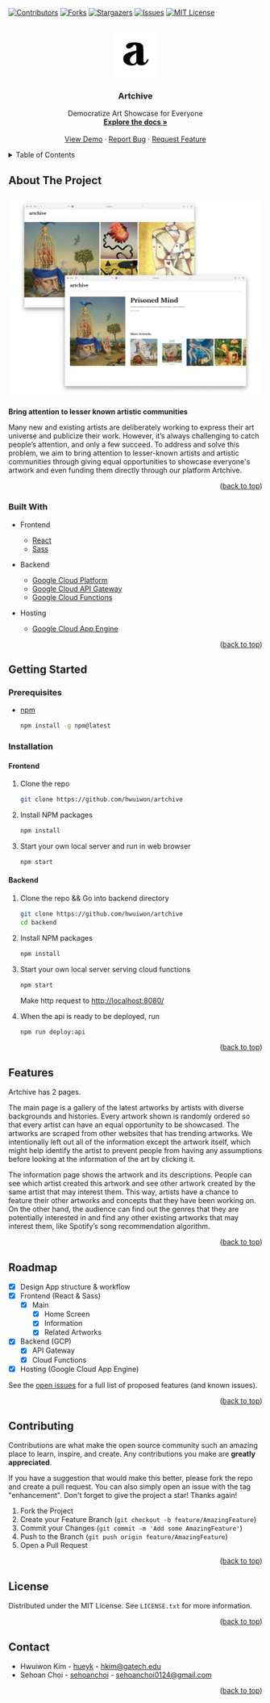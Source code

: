 <div id="top"></div>

<!-- PROJECT SHIELDS -->

[![Contributors][contributors-shield]][contributors-url]
[![Forks][forks-shield]][forks-url]
[![Stargazers][stars-shield]][stars-url]
[![Issues][issues-shield]][issues-url]
[![MIT License][license-shield]][license-url]

<!-- PROJECT LOGO -->
<br />
<div align="center">
  <a href="https://github.com/hwuiwon/artchive">
    <img src="assets/logo_a.png" alt="Logo" width="90" height="90">
  </a>

  <h3 align="center">Artchive</h3>

  <p align="center">
    Democratize Art Showcase for Everyone
    <br />
    <a href="https://github.com/hwuiwon/artchive"><strong>Explore the docs »</strong></a>
    <br />
    <br />
    <a href="https://www.artchive.tech">View Demo</a>
    ·
    <a href="https://github.com/hwuiwon/artchive/issues">Report Bug</a>
    ·
    <a href="https://github.com/hwuiwon/artchive/issues">Request Feature</a>
  </p>
</div>

<!-- TABLE OF CONTENTS -->
<details>
  <summary>Table of Contents</summary>
  <ol>
    <li>
      <a href="#about-the-project">About The Project</a>
      <ul>
        <li><a href="#built-with">Built With</a></li>
      </ul>
    </li>
    <li>
      <a href="#getting-started">Getting Started</a>
      <ul>
        <li><a href="#prerequisites">Prerequisites</a></li>
        <li><a href="#installation">Installation</a></li>
      </ul>
    </li>
    <li><a href="#features">Features</a></li>
    <li><a href="#roadmap">Roadmap</a></li>
    <li><a href="#contributing">Contributing</a></li>
    <li><a href="#license">License</a></li>
    <li><a href="#contact">Contact</a></li>
  </ol>
</details>

<!-- ABOUT THE PROJECT -->

## About The Project

[![Product Name Screen Shot][product-screenshot]](https://example.com)

**Bring attention to lesser known artistic communities**

Many new and existing artists are deliberately working to express their art
universe and publicize their work. However, it’s always challenging to catch
people’s attention, and only a few succeed. To address and solve this problem,
we aim to bring attention to lesser-known artists and artistic communities
through giving equal opportunities to showcase everyone's artwork and even
funding them directly through our platform Artchive.

<p align="right">(<a href="#top">back to top</a>)</p>

### Built With

- Frontend
  - [React](https://reactjs.org/)
  - [Sass](https://sass-lang.com/)

- Backend
  - [Google Cloud Platform](https://cloud.google.com/)
  - [Google Cloud API Gateway](https://cloud.google.com/api-gateway)
  - [Google Cloud Functions](https://cloud.google.com/functions)
- Hosting
  - [Google Cloud App Engine](https://cloud.google.com/appengine)

<p align="right">(<a href="#top">back to top</a>)</p>

<!-- GETTING STARTED -->

## Getting Started

### Prerequisites

- [npm](https://www.npmjs.com/)
  ```sh
  npm install -g npm@latest
  ```

### Installation

#### Frontend

1. Clone the repo
   ```sh
   git clone https://github.com/hwuiwon/artchive
   ```
2. Install NPM packages
   ```sh
   npm install
   ```
3. Start your own local server and run in web browser
   ```sh
   npm start
   ```

#### Backend

1. Clone the repo && Go into backend directory
   ```sh
   git clone https://github.com/hwuiwon/artchive
   cd backend
   ```
2. Install NPM packages
   ```sh
   npm install
   ```
3. Start your own local server serving cloud functions
   ```sh
   npm start
   ```
   Make http request to [http://localhost:8080/](http://localhost:8080/)

4. When the api is ready to be deployed, run
   ```sh
   npm run deploy:api
   ```

<p align="right">(<a href="#top">back to top</a>)</p>


<!-- FEATURES -->

## Features
Artchive has 2 pages.

The main page is a gallery of the latest artworks by artists with diverse
backgrounds and histories. Every artwork shown is randomly ordered so that
every artist can have an equal opportunity to be showcased. The artworks are
scraped from other websites that has trending artworks. We intentionally left
out all of the information except the artwork itself, which might help identify
the artist to prevent people from having any assumptions before looking at the
information of the art by clicking it.

The information page shows the artwork and its descriptions. People can see
which artist created this artwork and see other artwork created by the same
artist that may interest them. This way, artists have a chance to feature their
other artworks and concepts that they have been working on. On the other hand,
the audience can find out the genres that they are potentially interested in
and find any other existing artworks that may interest them, like Spotify’s
song recommendation algorithm.

<p align="right">(<a href="#top">back to top</a>)</p>

<!-- ROADMAP -->

## Roadmap

- [x] Design App structure & workflow
- [x] Frontend (React & Sass)
  - [x] Main
    - [x] Home Screen
    - [x] Information
    - [x] Related Artworks
- [x] Backend (GCP)
  - [x] API Gateway
  - [x] Cloud Functions
- [x] Hosting (Google Cloud App Engine)

See the [open issues](https://github.com/hwuiwon/artchive/issues) for a full list of proposed features (and known issues).

<p align="right">(<a href="#top">back to top</a>)</p>

<!-- CONTRIBUTING -->

## Contributing

Contributions are what make the open source community such an amazing place to learn, inspire, and create. Any contributions you make are **greatly appreciated**.

If you have a suggestion that would make this better, please fork the repo and create a pull request. You can also simply open an issue with the tag "enhancement".
Don't forget to give the project a star! Thanks again!

1. Fork the Project
2. Create your Feature Branch (`git checkout -b feature/AmazingFeature`)
3. Commit your Changes (`git commit -m 'Add some AmazingFeature'`)
4. Push to the Branch (`git push origin feature/AmazingFeature`)
5. Open a Pull Request

<p align="right">(<a href="#top">back to top</a>)</p>

<!-- LICENSE -->

## License

Distributed under the MIT License. See `LICENSE.txt` for more information.

<p align="right">(<a href="#top">back to top</a>)</p>

<!-- CONTACT -->

## Contact

- Hwuiwon Kim - [hueyk](http://linkedin.com/in/hueyk/) - hkim@gatech.edu
- Sehoan Choi - [sehoanchoi](https://www.linkedin.com/in/sehoanchoi/) - sehoanchoi0124@gmail.com

<p align="right">(<a href="#top">back to top</a>)</p>

<!-- MARKDOWN LINKS & IMAGES -->
<!-- https://www.markdownguide.org/basic-syntax/#reference-style-links -->

[contributors-shield]: https://img.shields.io/github/contributors/hwuiwon/artchive.svg?style=for-the-badge
[contributors-url]: https://github.com/hwuiwon/artchive/graphs/contributors
[forks-shield]: https://img.shields.io/github/forks/hwuiwon/artchive.svg?style=for-the-badge
[forks-url]: https://github.com/hwuiwon/artchive/network/members
[stars-shield]: https://img.shields.io/github/stars/hwuiwon/artchive.svg?style=for-the-badge
[stars-url]: https://github.com/hwuiwon/artchive/stargazers
[issues-shield]: https://img.shields.io/github/issues/hwuiwon/artchive?style=for-the-badge
[issues-url]: https://github.com/hwuiwon/artchive/issues
[license-shield]: https://img.shields.io/badge/license-MIT-green?style=for-the-badge
[license-url]: https://github.com/hwuiwon/artchive/blob/main/LICENSE.md
[product-screenshot]: assets/artchive_showcase.jpeg
